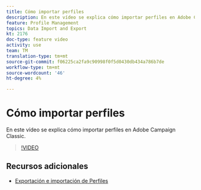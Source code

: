 ```yaml
---
title: Cómo importar perfiles
description: En este vídeo se explica cómo importar perfiles en Adobe Campaign Classic
feature: Profile Management
topics: Data Import and Export
kt: 2176
doc-type: feature video
activity: use
team: TM
translation-type: tm+mt
source-git-commit: f06225ca2fa9c90998f0f5d0430db434a786b7de
workflow-type: tm+mt
source-wordcount: '46'
ht-degree: 4%

---
```



# Cómo importar perfiles

En este vídeo se explica cómo importar perfiles en Adobe Campaign Classic.

>[!VIDEO](https://video.tv.adobe.com/v/25608?quality=12)

## Recursos adicionales

- [Exportación e importación de Perfiles](https://docs.adobe.com/content/help/en/campaign-classic/using/getting-started/profile-management/exporting-and-importing-profiles.html)